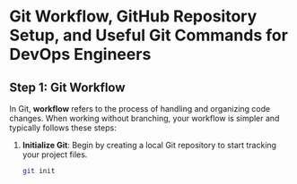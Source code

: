 # Git Workflow, GitHub Repository Setup, and Useful Git Commands for DevOps Engineers

## Step 1: Git Workflow 

In Git, **workflow** refers to the process of handling and organizing code changes. When working without branching, your workflow is simpler and typically follows these steps:

1. **Initialize Git**: Begin by creating a local Git repository to start tracking your project files.
   ```sh
   git init
